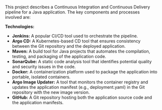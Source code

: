 This project describes a Continuous Integration and Continuous Delivery pipeline for a Java application. The key components and processes involved are:

**Technologies:**

- **Jenkins:** A popular CI/CD tool used to orchestrate the pipeline.
- **Argo CD:** A Kubernetes-based CD tool that ensures consistency between the Git repository and the deployed application.
- **Maven:** A build tool for Java projects that automates the compilation, testing, and packaging of the application code.
- **SonarQube:** A static code analysis tool that identifies potential quality and security issues in the code.
- **Docker:** A containerization platform used to package the application into portable, isolated containers.
- **Argo Image Updater:** A tool that monitors the container registry and updates the application manifest (e.g., deployment.yaml) in the Git repository with the new image version.
- **GitHub:** A Git repository hosting both the application source code and the application manifests.
